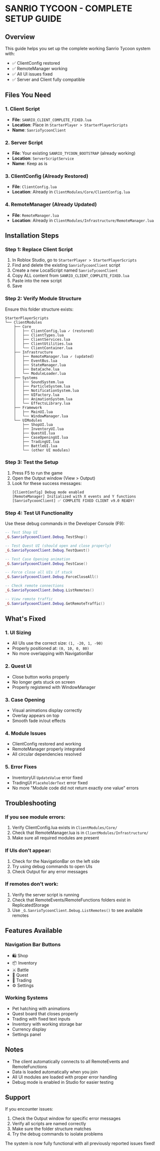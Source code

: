 # SANRIO TYCOON - COMPLETE SETUP GUIDE

## Overview
This guide helps you set up the complete working Sanrio Tycoon system with:
- ✅ ClientConfig restored
- ✅ RemoteManager working
- ✅ All UI issues fixed
- ✅ Server and Client fully compatible

## Files You Need

### 1. Client Script
- **File**: `SANRIO_CLIENT_COMPLETE_FIXED.lua`
- **Location**: Place in `StarterPlayer > StarterPlayerScripts`
- **Name**: `SanrioTycoonClient`

### 2. Server Script  
- **File**: Your existing `SANRIO_TYCOON_BOOTSTRAP` (already working)
- **Location**: `ServerScriptService`
- **Name**: Keep as is

### 3. ClientConfig (Already Restored)
- **File**: `ClientConfig.lua` 
- **Location**: Already in `ClientModules/Core/ClientConfig.lua`

### 4. RemoteManager (Already Updated)
- **File**: `RemoteManager.lua`
- **Location**: Already in `ClientModules/Infrastructure/RemoteManager.lua`

## Installation Steps

### Step 1: Replace Client Script
1. In Roblox Studio, go to `StarterPlayer > StarterPlayerScripts`
2. Find and delete the existing `SanrioTycoonClient` script
3. Create a new LocalScript named `SanrioTycoonClient`
4. Copy ALL content from `SANRIO_CLIENT_COMPLETE_FIXED.lua`
5. Paste into the new script
6. Save

### Step 2: Verify Module Structure
Ensure this folder structure exists:
```
StarterPlayerScripts
└── ClientModules
    ├── Core
    │   ├── ClientConfig.lua ✓ (restored)
    │   ├── ClientTypes.lua
    │   ├── ClientServices.lua
    │   ├── ClientUtilities.lua
    │   └── ClientContainer.lua
    ├── Infrastructure
    │   ├── RemoteManager.lua ✓ (updated)
    │   ├── EventBus.lua
    │   ├── StateManager.lua
    │   ├── DataCache.lua
    │   └── ModuleLoader.lua
    ├── Systems
    │   ├── SoundSystem.lua
    │   ├── ParticleSystem.lua
    │   ├── NotificationSystem.lua
    │   ├── UIFactory.lua
    │   ├── AnimationSystem.lua
    │   └── EffectsLibrary.lua
    ├── Framework
    │   ├── MainUI.lua
    │   └── WindowManager.lua
    └── UIModules
        ├── ShopUI.lua
        ├── InventoryUI.lua
        ├── QuestUI.lua
        ├── CaseOpeningUI.lua
        ├── TradingUI.lua
        ├── BattleUI.lua
        └── (other UI modules)
```

### Step 3: Test the Setup
1. Press F5 to run the game
2. Open the Output window (View > Output)
3. Look for these success messages:
   ```
   [ClientConfig] Debug mode enabled
   [RemoteManager] Initialized with X events and Y functions
   [SanrioTycoonClient] ✅ COMPLETE FIXED CLIENT v9.0 READY!
   ```

### Step 4: Test UI Functionality
Use these debug commands in the Developer Console (F9):

```lua
-- Test Shop UI
_G.SanrioTycoonClient.Debug.TestShop()

-- Test Quest UI (should open and close properly)
_G.SanrioTycoonClient.Debug.TestQuest()

-- Test Case Opening animation
_G.SanrioTycoonClient.Debug.TestCase()

-- Force close all UIs if stuck
_G.SanrioTycoonClient.Debug.ForceCloseAll()

-- Check remote connections
_G.SanrioTycoonClient.Debug.ListRemotes()

-- View remote traffic
_G.SanrioTycoonClient.Debug.GetRemoteTraffic()
```

## What's Fixed

### 1. UI Sizing
- All UIs use the correct size: `(1, -20, 1, -90)`
- Properly positioned at: `(0, 10, 0, 80)`
- No more overlapping with NavigationBar

### 2. Quest UI
- Close button works properly
- No longer gets stuck on screen
- Properly registered with WindowManager

### 3. Case Opening
- Visual animations display correctly
- Overlay appears on top
- Smooth fade in/out effects

### 4. Module Issues
- ClientConfig restored and working
- RemoteManager properly integrated
- All circular dependencies resolved

### 5. Error Fixes
- InventoryUI `UpdateValue` error fixed
- TradingUI `PlaceholderText` error fixed
- No more "Module code did not return exactly one value" errors

## Troubleshooting

### If you see module errors:
1. Verify ClientConfig.lua exists in `ClientModules/Core/`
2. Check that RemoteManager.lua is in `ClientModules/Infrastructure/`
3. Make sure all required modules are present

### If UIs don't appear:
1. Check for the NavigationBar on the left side
2. Try using debug commands to open UIs
3. Check Output for any error messages

### If remotes don't work:
1. Verify the server script is running
2. Check that RemoteEvents/RemoteFunctions folders exist in ReplicatedStorage
3. Use `_G.SanrioTycoonClient.Debug.ListRemotes()` to see available remotes

## Features Available

### Navigation Bar Buttons
- 🛍️ Shop
- 📦 Inventory  
- ⚔️ Battle
- 📜 Quest
- 🤝 Trading
- ⚙️ Settings

### Working Systems
- Pet hatching with animations
- Quest board that closes properly
- Trading with fixed text inputs
- Inventory with working storage bar
- Currency display
- Settings panel

## Notes
- The client automatically connects to all RemoteEvents and RemoteFunctions
- Data is loaded automatically when you join
- All UI modules are loaded with proper error handling
- Debug mode is enabled in Studio for easier testing

## Support
If you encounter issues:
1. Check the Output window for specific error messages
2. Verify all scripts are named correctly
3. Make sure the folder structure matches
4. Try the debug commands to isolate problems

The system is now fully functional with all previously reported issues fixed!